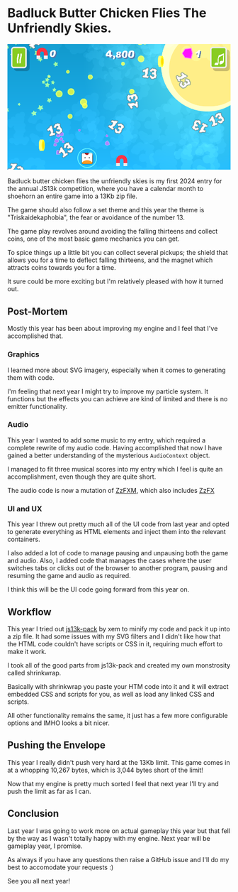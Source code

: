 # Badluck Butter Chicken Flies The Unfriendly Skies.

![screenshot_400x250](gameplay.png)

Badluck butter chicken flies the unfriendly skies is my first 2024 entry for the annual JS13k competition, where you have a calendar month to shoehorn an entire game into a 13Kb zip file.

The game should also follow a set theme and this year the theme is "Triskaidekaphobia", the fear or avoidance of the number 13.

The game play revolves around avoiding the falling thirteens and collect coins, one of the most basic game mechanics you can get.

To spice things up a little bit you can collect several pickups; the shield that allows you for a time to deflect falling thirteens, and the magnet which attracts coins towards you for a time.

It sure could be more exciting but I'm relatively pleased with how it turned out.

## Post-Mortem

Mostly this year has been about improving my engine and I feel that I've accomplished that.

### Graphics

I learned more about SVG imagery, especially when it comes to generating them with code.

I'm feeling that next year I might try to improve my particle system. It functions but the effects you can achieve are kind of limited and there is no emitter functionality.

### Audio

This year I wanted to add some music to my entry, which required a complete rewrite of my audio code. Having accomplished that now I have gained a better understanding of the mysterious `AudioContext` object.

I managed to fit three musical scores into my entry which I feel is quite an accomplishment, even though they are quite short.

The audio code is now a mutation of [ZzFXM](https://github.com/keithclark/ZzFXM), which also includes [ZzFX](https://github.com/.KilledByAPixel/ZzFX)

### UI and UX

This year I threw out pretty much all of the UI code from last year and opted to generate everything as HTML elements and inject them into the relevant containers.

I also added a lot of code to manage pausing and unpausing both the game and audio. Also, I added code that manages the cases where the user switches tabs or clicks out of the browser to another program, pausing and resuming the game and audio as required.

I think this will be the UI code going forward from this year on.

## Workflow

This year I tried out [js13k-pack](https://github.com/xem/js13k-pack) by xem to minify my code and pack it up into a zip file. It had some issues with my SVG filters and I didn't like how that the HTML code couldn't have scripts or CSS in it, requiring much effort to make it work.

I took all of the good parts from js13k-pack and created my own monstrosity called shrinkwrap.

Basically with shrinkwrap you paste your HTM code into it and it will extract embedded CSS and scripts for you, as well as load any linked CSS and scripts.

All other functionality remains the same, it just has a few more configurable options and IMHO looks a bit nicer.

## Pushing the Envelope

This year I really didn't push very hard at the 13Kb limit. This game comes in at a whopping 10,267 bytes, which is 3,044 bytes short of the limit!

Now that my engine is pretty much sorted I feel that next year I'll try and push the limit as far as I can.

## Conclusion

Last year I was going to work more on actual gameplay this year but that fell by the way as I wasn't totally happy with my engine. Next year will be gameplay year, I promise.

As always if you have any questions then raise a GitHub issue and I'll do my best to accomodate your requests :)

See you all next year!

